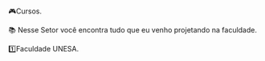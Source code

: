 🎮Cursos.

📚 Nesse Setor você encontra tudo que eu venho projetando na faculdade.

1️⃣Faculdade UNESA.
